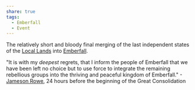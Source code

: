 ```yaml
---
share: true
tags:
  - Emberfall
  - Event
---
```


The relatively short and bloody final merging of the last independent states of the [Local Lands](./Local%20Lands.md) into [Emberfall](./Emberfall.md).

"It is with my *deepest* regrets, that I inform the people of Emberfall that we have been left no choice but to use force to integrate the remaining rebellious groups into the thriving and peaceful kingdom of Emberfall."
-[Jameson Rowe](./Jameson%20Rowe.md), 24 hours before the beginning of the Great Consolidation